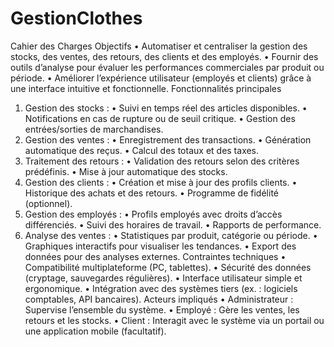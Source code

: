 # GestionClothes
Cahier des Charges
Objectifs
•	Automatiser et centraliser la gestion des stocks, des ventes, des retours, des clients et des employés.
•	Fournir des outils d’analyse pour évaluer les performances commerciales par produit ou période.
•	Améliorer l’expérience utilisateur (employés et clients) grâce à une interface intuitive et fonctionnelle.
Fonctionnalités principales
1.	Gestion des stocks :
•	Suivi en temps réel des articles disponibles.
•	Notifications en cas de rupture ou de seuil critique.
•	Gestion des entrées/sorties de marchandises.
2.	Gestion des ventes :
•	Enregistrement des transactions.
•	Génération automatique des reçus.
•	Calcul des totaux et des taxes.
3.	Traitement des retours :
•	Validation des retours selon des critères prédéfinis.
•	Mise à jour automatique des stocks.
4.	Gestion des clients :
•	Création et mise à jour des profils clients.
•	Historique des achats et des retours.
•	Programme de fidélité (optionnel).
5.	Gestion des employés :
•	Profils employés avec droits d’accès différenciés.
•	Suivi des horaires de travail.
•	Rapports de performance.
6.	Analyse des ventes :
•	Statistiques par produit, catégorie ou période.
•	Graphiques interactifs pour visualiser les tendances.
•	Export des données pour des analyses externes.
Contraintes techniques
•	Compatibilité multiplateforme (PC, tablettes).
•	Sécurité des données (cryptage, sauvegardes régulières).
•	Interface utilisateur simple et ergonomique.
•	Intégration avec des systèmes tiers (ex. : logiciels comptables, API bancaires).
Acteurs impliqués
•	Administrateur : Supervise l’ensemble du système.
•	Employé : Gère les ventes, les retours et les stocks.
•	Client : Interagit avec le système via un portail ou une application mobile (facultatif).
